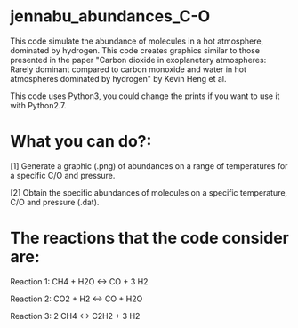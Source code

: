 # jennabu_abundances_C-O
This code simulate the abundance of molecules in a hot atmosphere, dominated by hydrogen.  This code creates graphics similar to those presented in the paper "Carbon dioxide in exoplanetary atmospheres: Rarely dominant compared to carbon monoxide and water in hot atmospheres dominated by hydrogen" by Kevin Heng et al.

This code uses Python3, you could change the prints if you want to use it with Python2.7.

# What you can do?:

 [1] Generate a graphic (.png) of abundances on a range of temperatures for a specific C/O and pressure.
 
 [2] Obtain the specific abundances of molecules on a specific temperature, C/O and pressure (.dat).
 
# The reactions that the code consider are:

  Reaction 1: CH4 + H2O <-> CO + 3 H2
  
  Reaction 2: CO2 + H2 <-> CO + H2O
  
  Reaction 3: 2 CH4 <-> C2H2 + 3 H2


